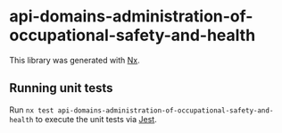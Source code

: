 # api-domains-administration-of-occupational-safety-and-health

This library was generated with [Nx](https://nx.dev).

## Running unit tests

Run `nx test api-domains-administration-of-occupational-safety-and-health` to execute the unit tests via [Jest](https://jestjs.io).
